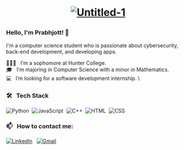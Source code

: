 # <a href="https://prabhjottsk.github.io/Portfolio-Website/"><p align="center">![Untitled-1](https://user-images.githubusercontent.com/92236900/184405157-104eceb0-ab36-4ff2-ba7b-c38af8834cd7.png)</p></a>

### Hello, I'm Prabhjott! 👋

I'm a computer science student who is passionate about cybersecurity, back-end development, and developing apps. 

👨🏻‍💻 &nbsp; I'm a sophomore at Hunter College. \
🎓 &nbsp; I'm majoring in Computer Science with a minor in Mathematics. \
💻 &nbsp; I’m looking for a software development internship. \

### 🛠 &nbsp; Tech Stack

![Python](https://img.shields.io/badge/Python-14354C?style=for-the-badge&logo=python&logoColor=white)&nbsp;
![JavaScript](https://img.shields.io/badge/JavaScript-F7DF1E?style=for-the-badge&logo=javascript&logoColor=black)&nbsp;
![C++](https://img.shields.io/badge/C%2B%2B-00599C?style=for-the-badge&logo=c%2B%2B&logoColor=white)&nbsp;
![HTML](https://img.shields.io/badge/HTML5-E34F26?style=for-the-badge&logo=html5&logoColor=white)&nbsp;
![CSS](https://img.shields.io/badge/CSS3-1572B6?style=for-the-badge&logo=css3&logoColor=white)&nbsp;

### 📫 &nbsp; How to contact me:

<a href="https://www.linkedin.com/in/prabhjottsk/"><img alt="LinkedIn" src="https://img.shields.io/badge/LinkedIn-0077B5?style=for-the-badge&logo=linkedin&logoColor=white"/></a> &nbsp;
<a href="mailto:prabhjottsk@gmail.com"><img alt="Gmail" src="https://img.shields.io/badge/Gmail-D14836?style=for-the-badge&logo=gmail&logoColor=white" /></a> &nbsp;
